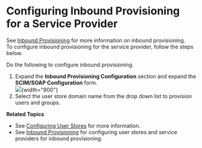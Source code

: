 # Configuring Inbound Provisioning for a Service Provider

See [Inbound Provisioning](_Inbound_Provisioning_) for more information
on inbound provisioning. To configure inbound provisioning for the
service provider, follow the steps below.

Do the following to configure inbound provisioning.

1.  Expand the **Inbound Provisioning Configuration** section and expand
    the **SCIM/SOAP Configuration** form.  
    ![](attachments/103329810/103329811.png){width="900"}
2.  Select the user store domain name from the drop down list to
    provision users and groups.

**Related Topics**

-   See [Configuring User Stores](_Configuring_User_Stores_) for more
    information.
-   See [Inbound Provisioning](_Inbound_Provisioning_) for configuring
    user stores and service providers for inbound provisioning.
